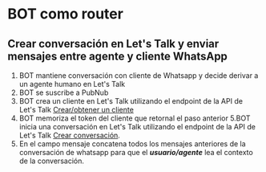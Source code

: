 # BOT como router

## Crear conversación en Let's Talk y enviar mensajes entre agente y cliente WhatsApp


1. BOT mantiene conversación con cliente de Whatsapp y decide derivar a un agente humano en Let's Talk
2. BOT se suscribe a PubNub
3. BOT crea un cliente en Let's Talk utilizando el endpoint de la API de Let's Talk [Crear/obtener un cliente](https://apidoc.ltmessenger.com/#crear-obtener-un-cliente)
4. BOT memoriza el token del cliente que retornal el paso anterior
5.BOT inicia una conversación en Let's Talk utilizando el endpoint de la API de Let's Talk [Crear conversación](https://apidoc.ltmessenger.com/#crear-conversacion).
  1. En el campo mensaje concatena todos los mensajes anteriores de la conversación de whatsapp para que el ***usuario/agente*** lea el contexto de la conversación.


